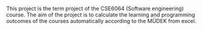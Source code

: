 This project is the term project of the CSE6064 (Software engineering) course. 
The aim of the project is to calculate the learning and programming outcomes of the courses automatically according to the MÜDEK from excel.
